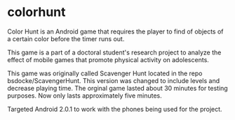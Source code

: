 colorhunt
=========

Color Hunt is an Android game that requires the player to find of objects of a certain color before the timer runs out.

This game is a part of a doctoral student's research project to analyze the effect of mobile games that promote 
physical activity on adolescents.

This game was originally called Scavenger Hunt located in the repo bsdocke/ScavengerHunt. This version was changed to include
levels and decrease playing time. The orginal game lasted about 30 minutes for testing purposes. Now only lasts 
approximately five minutes.

Targeted Android 2.0.1 to work with the phones being used for the project.
